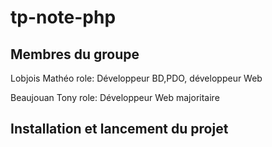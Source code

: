 # tp-note-php

## Membres du groupe

Lobjois Mathéo
role: Développeur BD,PDO, développeur Web

Beaujouan Tony
role: Développeur Web majoritaire

## Installation et lancement du projet
